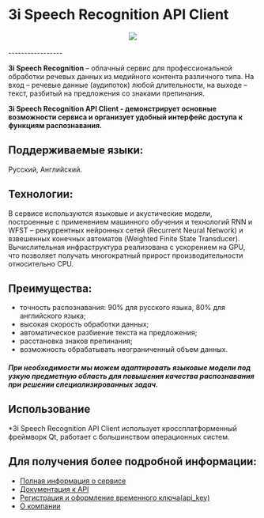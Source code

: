 # 3i Speech Recognition API Client

<div align="center">
  <img src="http://3itech.ru/images/img_logo.png"><br><br>
</div>
-----------------

**3i Speech Recognition** – облачный сервис для профессиональной обработки речевых данных из медийного контента различного типа.
На вход – речевые данные (аудипоток) любой длительности, на выходе – текст, разбитый на предложения со знаками препинания.

**3i Speech Recognition API Client - демонстрирует основные возможности сервиса и организует удобный интерфейс доступа к функциям распознавания.**

## Поддерживаемые языки:
Русский, Английский.

## Технологии:
В сервисе используются языковые и акустические модели, построенные с применением машинного обучения и технологий RNN и WFST – рекуррентных нейронных сетей (Recurrent Neural Network) и взвешенных конечных автоматов (Weighted Finite State Transducer). Вычислительная инфраструктура реализована с ускорением на GPU, что позволяет получать многократный прирост производительности относительно CPU.

## Преимущества:
* точность распознавания: 90% для русского языка, 80% для английского языка;
* высокая скорость обработки данных;
* автоматическое разбиение текста на предложения;
* расстановка знаков препинания;
* возможность обрабатывать неограниченный объем данных.
#### *При необходимости мы можем адаптировать языковые модели под узкую предметную область для повышения качества распознавания при решении специализированных задач.*

## Использование
*3i Speech Recognition API Client использует кросcплатформенный фреймворк Qt, работает с большинством операционных систем.

## Для получения более подробной информации:
* [Полная информация о сервисе](https://dev.3i-analytics.ru/description)
* [Документация к API](https://dev.3i-analytics.ru/playground/s2t)
* [Регистрация и оформление временного ключа(api_key)](https://dev.3i-analytics.ru/keys)
* [О компании](http://3itech.ru/about/company/)
